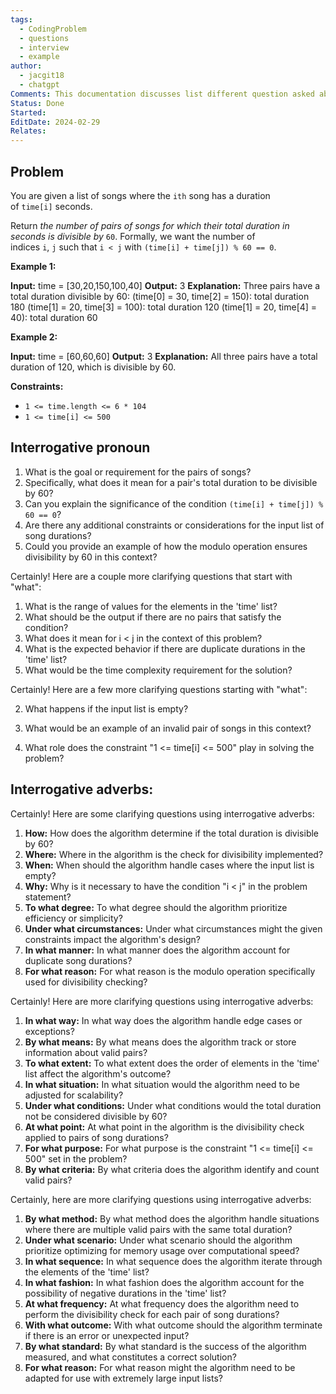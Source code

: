 ```yaml
---
tags:
  - CodingProblem
  - questions
  - interview
  - example
author:
  - jacgit18
  - chatgpt
Comments: This documentation discusses list different question asked about a coding challenge.
Status: Done
Started: 
EditDate: 2024-02-29
Relates:
---
```

## Problem

You are given a list of songs where the `ith` song has a duration of `time[i]` seconds.

Return _the number of pairs of songs for which their total duration in seconds is divisible by_ `60`. Formally, we want the number of indices `i`, `j` such that `i < j` with `(time[i] + time[j]) % 60 == 0`.

**Example 1:**

**Input:** time = [30,20,150,100,40]
**Output:** 3
**Explanation:** Three pairs have a total duration divisible by 60:
(time[0] = 30, time[2] = 150): total duration 180
(time[1] = 20, time[3] = 100): total duration 120
(time[1] = 20, time[4] = 40): total duration 60

**Example 2:**

**Input:** time = [60,60,60]
**Output:** 3
**Explanation:** All three pairs have a total duration of 120, which is divisible by 60.

**Constraints:**

- `1 <= time.length <= 6 * 104`
- `1 <= time[i] <= 500`

## Interrogative pronoun

1. What is the goal or requirement for the pairs of songs?
2. Specifically, what does it mean for a pair's total duration to be divisible by 60?
3. Can you explain the significance of the condition `(time[i] + time[j]) % 60 == 0`?
4. Are there any additional constraints or considerations for the input list of song durations?
5. Could you provide an example of how the modulo operation ensures divisibility by 60 in this context?

Certainly! Here are a couple more clarifying questions that start with "what":

1. What is the range of values for the elements in the 'time' list?
2. What should be the output if there are no pairs that satisfy the condition?
3. What does it mean for i < j in the context of this problem?
4. What is the expected behavior if there are duplicate durations in the 'time' list?
5. What would be the time complexity requirement for the solution?

Certainly! Here are a few more clarifying questions starting with "what":


2. What happens if the input list is empty?

4. What would be an example of an invalid pair of songs in this context?
5. What role does the constraint "1 <= time[i] <= 500" play in solving the problem?


## Interrogative adverbs:

Certainly! Here are some clarifying questions using interrogative adverbs:

1. **How:** How does the algorithm determine if the total duration is divisible by 60?
2. **Where:** Where in the algorithm is the check for divisibility implemented?
3. **When:** When should the algorithm handle cases where the input list is empty?
4. **Why:** Why is it necessary to have the condition "i < j" in the problem statement?
5. **To what degree:** To what degree should the algorithm prioritize efficiency or simplicity?
6. **Under what circumstances:** Under what circumstances might the given constraints impact the algorithm's design?
7. **In what manner:** In what manner does the algorithm account for duplicate song durations?
8. **For what reason:** For what reason is the modulo operation specifically used for divisibility checking?

Certainly! Here are more clarifying questions using interrogative adverbs:

1. **In what way:** In what way does the algorithm handle edge cases or exceptions?
2. **By what means:** By what means does the algorithm track or store information about valid pairs?
3. **To what extent:** To what extent does the order of elements in the 'time' list affect the algorithm's outcome?
4. **In what situation:** In what situation would the algorithm need to be adjusted for scalability?
5. **Under what conditions:** Under what conditions would the total duration not be considered divisible by 60?
6. **At what point:** At what point in the algorithm is the divisibility check applied to pairs of song durations?
7. **For what purpose:** For what purpose is the constraint "1 <= time[i] <= 500" set in the problem?
8. **By what criteria:** By what criteria does the algorithm identify and count valid pairs?

Certainly, here are more clarifying questions using interrogative adverbs:

1. **By what method:** By what method does the algorithm handle situations where there are multiple valid pairs with the same total duration?
2. **Under what scenario:** Under what scenario should the algorithm prioritize optimizing for memory usage over computational speed?
3. **In what sequence:** In what sequence does the algorithm iterate through the elements of the 'time' list?
4. **In what fashion:** In what fashion does the algorithm account for the possibility of negative durations in the 'time' list?
5. **At what frequency:** At what frequency does the algorithm need to perform the divisibility check for each pair of song durations?
6. **With what outcome:** With what outcome should the algorithm terminate if there is an error or unexpected input?
7. **By what standard:** By what standard is the success of the algorithm measured, and what constitutes a correct solution?
8. **For what reason:** For what reason might the algorithm need to be adapted for use with extremely large input lists?